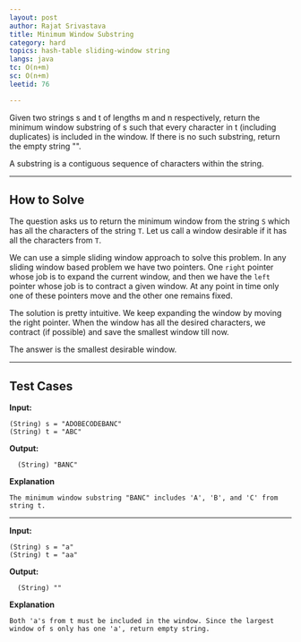 ```yaml
---
layout: post
author: Rajat Srivastava
title: Minimum Window Substring
category: hard
topics: hash-table sliding-window string
langs: java
tc: O(n+m)
sc: O(n+m)
leetid: 76

---
```


Given two strings s and t of lengths m and n respectively, return the minimum window substring of s such that every character in t (including duplicates) is included in the window. If there is no such substring, return the empty string "".

A substring is a contiguous sequence of characters within the string.

---
## How to Solve

The question asks us to return the minimum window from the string `S` which has all the characters of the string `T`. 
Let us call a window desirable if it has all the characters from `T`.

We can use a simple sliding window approach to solve this problem.
In any sliding window based problem we have two pointers. One `right` pointer whose job is to expand the current window, 
and then we have the `left` pointer whose job is to contract a given window. 
At any point in time only one of these pointers move and the other one remains fixed.

The solution is pretty intuitive. We keep expanding the window by moving the right pointer. 
When the window has all the desired characters, we contract (if possible) and save the smallest window till now.

The answer is the smallest desirable window.

---
## Test Cases

**Input:**

    (String) s = "ADOBECODEBANC"
    (String) t = "ABC"

**Output:**

      (String) "BANC"

**Explanation**

    The minimum window substring "BANC" includes 'A', 'B', and 'C' from string t.

---

**Input:**

    (String) s = "a"
    (String) t = "aa"

**Output:**

      (String) ""

**Explanation**

    Both 'a's from t must be included in the window. Since the largest window of s only has one 'a', return empty string.
